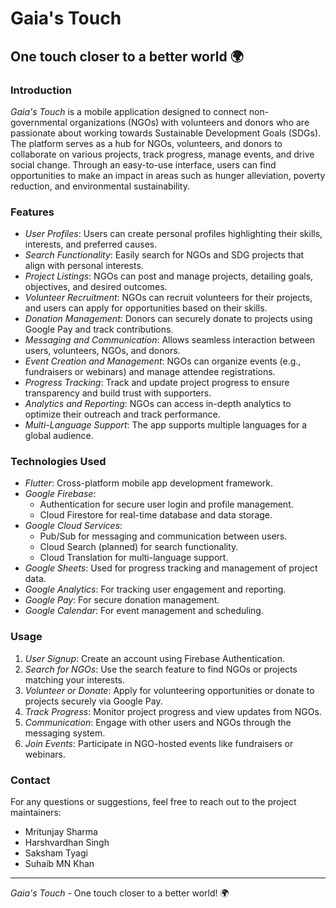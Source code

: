 # Gaia's Touch

## One touch closer to a better world 🌍

### Introduction

*Gaia's Touch* is a mobile application designed to connect non-governmental organizations (NGOs) with volunteers and donors who are passionate about working towards Sustainable Development Goals (SDGs). The platform serves as a hub for NGOs, volunteers, and donors to collaborate on various projects, track progress, manage events, and drive social change. Through an easy-to-use interface, users can find opportunities to make an impact in areas such as hunger alleviation, poverty reduction, and environmental sustainability.

### Features

- *User Profiles*: Users can create personal profiles highlighting their skills, interests, and preferred causes.
- *Search Functionality*: Easily search for NGOs and SDG projects that align with personal interests.
- *Project Listings*: NGOs can post and manage projects, detailing goals, objectives, and desired outcomes.
- *Volunteer Recruitment*: NGOs can recruit volunteers for their projects, and users can apply for opportunities based on their skills.
- *Donation Management*: Donors can securely donate to projects using Google Pay and track contributions.
- *Messaging and Communication*: Allows seamless interaction between users, volunteers, NGOs, and donors.
- *Event Creation and Management*: NGOs can organize events (e.g., fundraisers or webinars) and manage attendee registrations.
- *Progress Tracking*: Track and update project progress to ensure transparency and build trust with supporters.
- *Analytics and Reporting*: NGOs can access in-depth analytics to optimize their outreach and track performance.
- *Multi-Language Support*: The app supports multiple languages for a global audience.


### Technologies Used

- *Flutter*: Cross-platform mobile app development framework.
- *Google Firebase*:
    - Authentication for secure user login and profile management.
    - Cloud Firestore for real-time database and data storage.
- *Google Cloud Services*:
    - Pub/Sub for messaging and communication between users.
    - Cloud Search (planned) for search functionality.
    - Cloud Translation for multi-language support.
- *Google Sheets*: Used for progress tracking and management of project data.
- *Google Analytics*: For tracking user engagement and reporting.
- *Google Pay*: For secure donation management.
- *Google Calendar*: For event management and scheduling.

### Usage

1. *User Signup*: Create an account using Firebase Authentication.
2. *Search for NGOs*: Use the search feature to find NGOs or projects matching your interests.
3. *Volunteer or Donate*: Apply for volunteering opportunities or donate to projects securely via Google Pay.
4. *Track Progress*: Monitor project progress and view updates from NGOs.
5. *Communication*: Engage with other users and NGOs through the messaging system.
6. *Join Events*: Participate in NGO-hosted events like fundraisers or webinars.


### Contact

For any questions or suggestions, feel free to reach out to the project maintainers:

- Mritunjay Sharma
- Harshvardhan Singh
- Saksham Tyagi
- Suhaib MN Khan

---

*Gaia's Touch* - One touch closer to a better world! 🌍